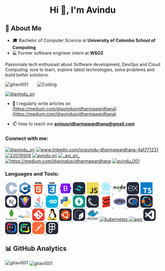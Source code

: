 <h1 align="center">Hi 👋, I'm Avindu</h1>

## 🚀 About Me

- 🎓 Bachelor of Computer Science at **University of Colombo School of Computing**
- 💻 Former software engineer intern at **WSO2**
<p>Passionate tech enthusiast about Software development, DevOps and Cloud Computing. love to learn, explore latest technologies, solve problems and build better solutions.</p>

<img align="right" alt="Coding" width="400" src="https://miro.medium.com/v2/resize:fit:828/format:webp/0*ygaHmPjQnVmEApdT.gif"> 

<p align="left"> <img src="https://komarev.com/ghpvc/?username=gitavi001&label=Profile%20views&color=0e75b6&style=flat" alt="gitavi001" /> </p>

<p align="left"> <a href="https://twitter.com/@avindu_sri" target="blank"><img src="https://img.shields.io/twitter/follow/avindu_sri?logo=twitter&style=for-the-badge" alt="@avindu_sri" /></a> </p>

- 📝 I regularly write articles on [https://medium.com/@avindusridharmawardhana](https://medium.com/@avindusridharmawardhana)

- 📫 How to reach me **avinusridharmawardhana@gmail.com**

<h3 align="left">Connect with me:</h3>
<p align="left">
<a href="https://twitter.com/@avindu_sri" target="blank"><img align="center" src="https://raw.githubusercontent.com/rahuldkjain/github-profile-readme-generator/master/src/images/icons/Social/twitter.svg" alt="@avindu_sri" height="30" width="40" /></a>
<a href="https://linkedin.com/in/https://www.linkedin.com/in/avindu-dharmawardhana-4a1771231" target="blank"><img align="center" src="https://raw.githubusercontent.com/rahuldkjain/github-profile-readme-generator/master/src/images/icons/Social/linked-in-alt.svg" alt="www.linkedin.com/in/avindu-dharmawardhana-4a1771231" height="30" width="40" /></a>
<a href="https://stackoverflow.com/users/22076508" target="blank"><img align="center" src="https://raw.githubusercontent.com/rahuldkjain/github-profile-readme-generator/master/src/images/icons/Social/stack-overflow.svg" alt="22076508" height="30" width="40" /></a>
<a href="https://fb.com/avindu sri" target="blank"><img align="center" src="https://raw.githubusercontent.com/rahuldkjain/github-profile-readme-generator/master/src/images/icons/Social/facebook.svg" alt="avindu sri" height="30" width="40" /></a>
<a href="https://instagram.com/_avi_sri_" target="blank"><img align="center" src="https://raw.githubusercontent.com/rahuldkjain/github-profile-readme-generator/master/src/images/icons/Social/instagram.svg" alt="_avi_sri_" height="30" width="40" /></a>
<a href="https://medium.com/@avindusridharmawardhana" target="blank"><img align="center" src="https://raw.githubusercontent.com/rahuldkjain/github-profile-readme-generator/master/src/images/icons/Social/medium.svg" alt="https://medium.com/@avindusridharmawardhana" height="30" width="40" /></a>
<a href="https://www.leetcode.com/avindu_001" target="blank"><img align="center" src="https://raw.githubusercontent.com/rahuldkjain/github-profile-readme-generator/master/src/images/icons/Social/leet-code.svg" alt="avindu_001" height="30" width="40" /></a>
</p>

<h3 align="left">Languages and Tools:</h3>
<p align="left"> 
<a href="https://www.cprogramming.com/" target="_blank" rel="noreferrer"> 
  <img src="https://raw.githubusercontent.com/devicons/devicon/master/icons/c/c-original.svg" alt="c" width="40" height="40"/> 
</a> 
<a href="https://www.w3schools.com/cpp/" target="_blank" rel="noreferrer"> 
  <img src="https://raw.githubusercontent.com/devicons/devicon/master/icons/cplusplus/cplusplus-original.svg" alt="cplusplus" width="40" height="40"/> 
</a> 
<a href="https://www.w3schools.com/html/" target="_blank" rel="noreferrer"> 
  <img src="https://raw.githubusercontent.com/devicons/devicon/master/icons/html5/html5-original-wordmark.svg" alt="html5" width="40" height="40"/> 
</a> 
<a href="https://www.w3schools.com/css/" target="_blank" rel="noreferrer"> 
  <img src="https://raw.githubusercontent.com/devicons/devicon/master/icons/css3/css3-original-wordmark.svg" alt="css3" width="40" height="40"/> 
</a>
<a href="https://getbootstrap.com" target="_blank" rel="noreferrer"> 
  <img src="https://raw.githubusercontent.com/devicons/devicon/master/icons/bootstrap/bootstrap-original.svg" alt="bootstrap" width="40" height="40"/> 
</a> 
<a href="https://tailwindcss.com/" target="_blank" rel="noreferrer"> 
  <img src="https://github.com/tandpfun/skill-icons/blob/main/icons/TailwindCSS-Dark.svg" alt="tailwind" width="40" height="40"/> 
</a>   
<a href="https://developer.mozilla.org/en-US/docs/Web/JavaScript" target="_blank" rel="noreferrer"> 
  <img src="https://raw.githubusercontent.com/devicons/devicon/master/icons/javascript/javascript-original.svg" alt="javascript" width="40" height="40"/> 
</a>
<a href="https://reactjs.org/" target="_blank" rel="noreferrer"> 
  <img src="https://raw.githubusercontent.com/devicons/devicon/master/icons/react/react-original-wordmark.svg" alt="react" width="40" height="40"/> 
</a>
<a href="https://nodejs.org" target="_blank" rel="noreferrer"> 
  <img src="https://raw.githubusercontent.com/devicons/devicon/master/icons/nodejs/nodejs-original-wordmark.svg" alt="nodejs" width="40" height="40"/> 
</a> 
<a href="https://nodejs.org" target="_blank" rel="noreferrer"> 
  <img src="https://github.com/tandpfun/skill-icons/blob/main/icons/ExpressJS-Dark.svg" alt="Express.js" width="40" height="40"/> 
</a>
<a href="https://www.typescriptlang.org/" target="_blank" rel="noreferrer"> 
  <img src="https://raw.githubusercontent.com/devicons/devicon/master/icons/typescript/typescript-original.svg" alt="typescript" width="40" height="40"/> 
</a>
<a href="https://www.typescriptlang.org/" target="_blank" rel="noreferrer"> 
  <img src="https://github.com/tandpfun/skill-icons/blob/main/icons/NextJS-Dark.svg" alt="NextJjs" width="40" height="40"/> 
</a>
<a href="https://www.typescriptlang.org/" target="_blank" rel="noreferrer"> 
  <img src="https://github.com/tandpfun/skill-icons/blob/main/icons/Vite-Dark.svg" alt="Vite" width="40" height="40"/> 
</a>
<a href="https://www.java.com" target="_blank" rel="noreferrer"> 
  <img src="https://raw.githubusercontent.com/devicons/devicon/master/icons/java/java-original.svg" alt="java" width="40" height="40"/> 
</a>
<a href="https://www.python.org" target="_blank" rel="noreferrer"> 
  <img src="https://github.com/tandpfun/skill-icons/blob/main/icons/GoLang.svg" alt="Go" width="40" height="40"/> 
</a>
<a href="https://www.python.org" target="_blank" rel="noreferrer"> 
  <img src="https://raw.githubusercontent.com/devicons/devicon/master/icons/python/python-original.svg" alt="python" width="40" height="40"/> 
</a> 
<a href="https://www.python.org" target="_blank" rel="noreferrer"> 
  <img src="https://github.com/tandpfun/skill-icons/blob/main/icons/FastAPI.svg" alt="FastAPI" width="40" height="40"/> 
</a> 
<a href="https://www.python.org" target="_blank" rel="noreferrer"> 
  <img src="https://github.com/tandpfun/skill-icons/blob/main/icons/Flask-Dark.svg" alt="Flask" width="40" height="40"/> 
</a> 
<a href="https://www.scala-lang.org" target="_blank" rel="noreferrer"> 
  <img src="https://raw.githubusercontent.com/devicons/devicon/master/icons/scala/scala-original.svg" alt="scala" width="40" height="40"/> 
</a>
<a href="https://www.php.net" target="_blank" rel="noreferrer"> 
  <img src="https://raw.githubusercontent.com/devicons/devicon/master/icons/php/php-original.svg" alt="php" width="40" height="40"/> 
</a>
<a href="https://www.php.net" target="_blank" rel="noreferrer"> 
  <img src="https://github.com/tandpfun/skill-icons/blob/main/icons/R-Dark.svg" alt="R" width="40" height="40"/> 
</a>
<a href="https://www.php.net" target="_blank" rel="noreferrer"> 
  <img src="https://github.com/tandpfun/skill-icons/blob/main/icons/Octave-Dark.svg" alt="Octave" width="40" height="40"/> 
</a>
<a href="https://www.mongodb.com/" target="_blank" rel="noreferrer"> 
  <img src="https://raw.githubusercontent.com/devicons/devicon/master/icons/mongodb/mongodb-original-wordmark.svg" alt="mongodb" width="40" height="40"/> 
</a> 
<a href="https://www.mysql.com/" target="_blank" rel="noreferrer"> 
  <img src="https://raw.githubusercontent.com/devicons/devicon/master/icons/mysql/mysql-original-wordmark.svg" alt="mysql" width="40" height="40"/> 
</a>
<a href="https://www.git.org/" target="_blank" rel="noreferrer"> 
  <img src="https://github.com/tandpfun/skill-icons/blob/main/icons/Git.svg" alt="git" width="40" height="40"/> 
</a>   
<a href="https://www.linux.org/" target="_blank" rel="noreferrer"> 
  <img src="https://raw.githubusercontent.com/devicons/devicon/master/icons/linux/linux-original.svg" alt="linux" width="40" height="40"/> 
</a> 
<a href="https://www.linux.org/" target="_blank" rel="noreferrer"> 
  <img src="https://github.com/tandpfun/skill-icons/blob/main/icons/Ubuntu-Dark.svg" alt="linux" width="40" height="40"/> 
</a>
<a href="https://www.linux.org/" target="_blank" rel="noreferrer"> 
  <img src="https://github.com/tandpfun/skill-icons/blob/main/icons/Bash-Dark.svg" alt="Bash" width="40" height="40"/> 
</a> 
<a href="https://www.docker.com/" target="_blank" rel="noreferrer"> 
  <img src="https://raw.githubusercontent.com/devicons/devicon/master/icons/docker/docker-original-wordmark.svg" alt="docker" width="40" height="40"/> 
</a>
<a href="https://kubernetes.io" target="_blank" rel="noreferrer"> 
  <img src="https://www.vectorlogo.zone/logos/kubernetes/kubernetes-icon.svg" alt="kubernetes" width="40" height="40"/> 
</a> 
<a href="https://aws.com/en-in/" target="_blank" rel="noreferrer"> 
  <img src="https://www.vectorlogo.zone/logos/amazon_aws/amazon_aws-icon.svg" alt="aws" width="40" height="40"/>
</a>
<a href="https://azure.microsoft.com/en-in/" target="_blank" rel="noreferrer"> 
  <img src="https://github.com/tandpfun/skill-icons/blob/main/icons/VSCode-Dark.svg" alt="VScode" width="40" height="40"/> 
</a>
<a href="https://azure.microsoft.com/en-in/" target="_blank" rel="noreferrer"> 
  <img src="https://github.com/tandpfun/skill-icons/blob/main/icons/Idea-Dark.svg" alt="Intellij" width="40" height="40"/> 
</a>
<a href="https://azure.microsoft.com/en-in/" target="_blank" rel="noreferrer"> 
  <img src="https://github.com/tandpfun/skill-icons/blob/main/icons/PyCharm-Dark.svg" alt="Pycharm" width="40" height="40"/> 
</a>
<a href="https://azure.microsoft.com/en-in/" target="_blank" rel="noreferrer"> 
  <img src="https://github.com/tandpfun/skill-icons/blob/main/icons/Postman.svg" alt="Postman" width="40" height="40"/> 
</a>
<a href="https://azure.microsoft.com/en-in/" target="_blank" rel="noreferrer"> 
  <img src="https://github.com/tandpfun/skill-icons/blob/main/icons/Figma-Dark.svg" alt="Figma" width="40" height="40"/> 
</a>
</p>

## 📊 GitHub Analytics

<p><img align="left" src="https://github-readme-stats.vercel.app/api/top-langs?username=gitavi001&show_icons=true&locale=en&layout=compact" alt="gitavi001" /></p>

<p>&nbsp;<img align="center" src="https://github-readme-stats.vercel.app/api?username=gitavi001&show_icons=true&locale=en" alt="gitavi001" /></p>
